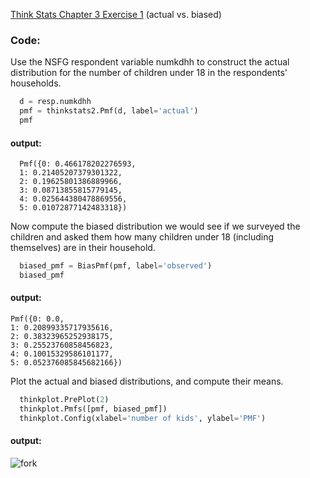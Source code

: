 [Think Stats Chapter 3 Exercise 1](http://greenteapress.com/thinkstats2/html/thinkstats2004.html#toc31) (actual vs. biased)

### Code:
Use the NSFG respondent variable numkdhh to construct the actual distribution for the number of children under 18 in the respondents' households.  
```python
  d = resp.numkdhh
  pmf = thinkstats2.Pmf(d, label='actual')
  pmf
```
#### output:
```
  Pmf({0: 0.466178202276593, 
  1: 0.21405207379301322,
  2: 0.19625801386889966,
  3: 0.08713855815779145,
  4: 0.025644380478869556,
  5: 0.01072877142483318})
```
Now compute the biased distribution we would see if we surveyed the children and asked them how many children under 18 (including themselves) are in their household.  
```python
  biased_pmf = BiasPmf(pmf, label='observed')
  biased_pmf
```
#### output:
```
Pmf({0: 0.0,
1: 0.20899335717935616,
2: 0.38323965252938175,
3: 0.25523760858456823,
4: 0.10015329586101177,
5: 0.052376085845682166})
```
Plot the actual and biased distributions, and compute their means.
```python
  thinkplot.PrePlot(2)
  thinkplot.Pmfs([pmf, biased_pmf])
  thinkplot.Config(xlabel='number of kids', ylabel='PMF')
```
#### output:
![fork](img/forking_repo.png)

  
